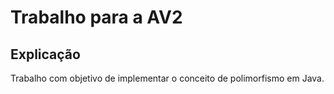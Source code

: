 # Trabalho para a AV2

## Explicação

Trabalho com objetivo de implementar o conceito de polimorfismo em Java.
